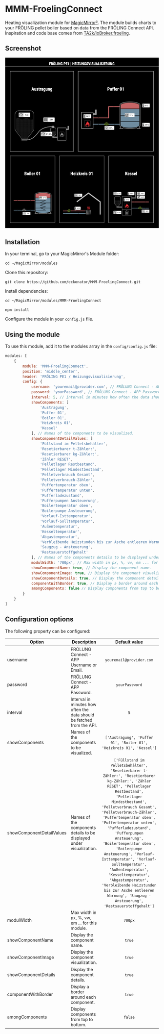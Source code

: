 # MMM-FroelingConnect
Heating visualization module for [MagicMirror²](https://github.com/MichMich/MagicMirror). The module builds charts to your FRÖLING pellet boiler based on data from the FRÖLING Connect API. Inspiration and code base comes from [TA2k/ioBroker.froeling](https://github.com/TA2k/ioBroker.froeling).

## Screenshot
![](MMM-FroelingConnect.png)

## Installation

In your terminal, go to your MagicMirror's Module folder:
````
cd ~/MagicMirror/modules
````

Clone this repository:
````
git clone https://github.com/eckonator/MMM-FroelingConnect.git
````

Install dependencies:
````
cd ~/MagicMirror/modules/MMM-FroelingConnect
````

````
npm install
````

Configure the module in your `config.js` file.

## Using the module

To use this module, add it to the modules array in the `config/config.js` file:
````javascript
modules: [
    {
        module: 'MMM-FroelingConnect',
        position: 'middle_center',
        header: 'FRÖLING PE1 / Heizungsvisualisierung',
        config: {
            username: 'youremail@provider.com', // FRÖLUNG Connect - APP Username or Email.
            password: 'yourPassword', // FRÖLUNG Connect - APP Password.
            interval: 5, // Interval in minutes how often the data should be fetched from the API.
            showComponents: [
                'Austragung',
                'Puffer 01',
                'Boiler 01',
                'Heizkreis 01',
                'Kessel'
            ], // Names of the components to be visualized.
            showComponentDetailValues: [
                'Füllstand im Pelletsbehälter',
                'Resetierbarer t-Zähler:',
                'Resetierbarer kg-Zähler:',
                'Zähler RESET',
                'Pelletlager Restbestand',
                'Pelletlager Mindestbestand',
                'Pelletverbrauch Gesamt',
                'Pelletverbrauch-Zähler',
                'Puffertemperatur oben',
                'Puffertemperatur unten',
                'Pufferladezustand',
                'Pufferpumpen Ansteuerung',
                'Boilertemperatur oben',
                'Boilerpumpe Ansteuerung',
                'Vorlauf-Isttemperatur',
                'Vorlauf-Solltemperatur',
                'Außentemperatur',
                'Kesseltemperatur',
                'Abgastemperatur',
                'Verbleibende Heizstunden bis zur Asche entleeren Warnung',
                'Saugzug - Ansteuerung',
                'Restsauerstoffgehalt'
            ], // Names of the components details to be displayed under visualization.
            modulWidth: '700px', // Max width in px, %, vw, em ... for this module.
            showComponentName: true, // Display the component name.
            showComponentImage: true, // Display the component visualization.
            showComponentDetails: true, // Display the component details.
            componentWithBorder: true, // Display a border around each component.
            amongComponents: false // Display components from top to bottom.
        }
    }
]
````

## Configuration options

The following property can be configured:

| Option                    | Description                                                            |                                                                                                                                                                                                                                                                                                Default value                                                                                                                                                                                                                                                                                                 |
|---------------------------|------------------------------------------------------------------------|:------------------------------------------------------------------------------------------------------------------------------------------------------------------------------------------------------------------------------------------------------------------------------------------------------------------------------------------------------------------------------------------------------------------------------------------------------------------------------------------------------------------------------------------------------------------------------------------------------------:|
| username                  | FRÖLUNG Connect - APP Username or Email.                               |                                                                                                                                                                                                                                                                                         ```youremail@provider.com```                                                                                                                                                                                                                                                                                         |
| password                  | FRÖLUNG Connect - APP Password.                                        |                                                                                                                                                                                                                                                                                              ```yourPassword```                                                                                                                                                                                                                                                                                              |
| interval                  | Interval in minutes how often the data should be fetched from the API. |                                                                                                                                                                                                                                                                                                   ```5```                                                                                                                                                                                                                                                                                                    |
| showComponents            | Names of the components to be visualized.                              |                                                                                                                                                                                                                                                                   ```['Austragung', 'Puffer 01', 'Boiler 01', 'Heizkreis 01', 'Kessel']```                                                                                                                                                                                                                                                                   |
| showComponentDetailValues | Names of the components details to be displayed under visualization.   | ```['Füllstand im Pelletsbehälter', 'Resetierbarer t-Zähler:', 'Resetierbarer kg-Zähler:', 'Zähler RESET', 'Pelletlager Restbestand', 'Pelletlager Mindestbestand', 'Pelletverbrauch Gesamt', 'Pelletverbrauch-Zähler', 'Puffertemperatur oben', 'Puffertemperatur unten', 'Pufferladezustand', 'Pufferpumpen Ansteuerung', 'Boilertemperatur oben', 'Boilerpumpe Ansteuerung', 'Vorlauf-Isttemperatur', 'Vorlauf-Solltemperatur', 'Außentemperatur', 'Kesseltemperatur', 'Abgastemperatur', 'Verbleibende Heizstunden bis zur Asche entleeren Warnung', 'Saugzug - Ansteuerung', 'Restsauerstoffgehalt']``` |
| modulWidth                | Max width in px, %, vw, em ... for this module.                        |                                                                                                                                                                                                                                                                                                 ```700px```                                                                                                                                                                                                                                                                                                  |
| showComponentName         | Display the component name.                                            |                                                                                                                                                                                                                                                                                                  ```true```                                                                                                                                                                                                                                                                                                  |
| showComponentImage        | Display the component visualization.                                   |                                                                                                                                                                                                                                                                                                  ```true```                                                                                                                                                                                                                                                                                                  |
| showComponentDetails      | Display the component details.                                         |                                                                                                                                                                                                                                                                                                  ```true```                                                                                                                                                                                                                                                                                                  |
| componentWithBorder       | Display a border around each component.                                |                                                                                                                                                                                                                                                                                                  ```true```                                                                                                                                                                                                                                                                                                  |
| amongComponents           | Display components from top to bottom.                                 |                                                                                                                                                                                                                                                                                                 ```false```                                                                                                                                                                                                                                                                                                  |


